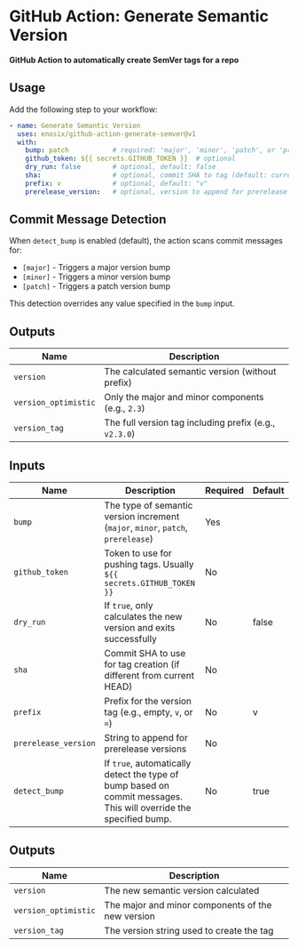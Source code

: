 # GitHub Action: Generate Semantic Version

**GitHub Action to automatically create SemVer tags for a repo**

## Usage

Add the following step to your workflow:

```yaml
- name: Generate Semantic Version
  uses: enosix/github-action-generate-semver@v1
  with:
    bump: patch           # required: 'major', 'minor', 'patch', or 'prerelease'
    github_token: ${{ secrets.GITHUB_TOKEN }}  # optional
    dry_run: false        # optional, default: false
    sha:                  # optional, commit SHA to tag (default: current HEAD)
    prefix: v             # optional, default: "v"
    prerelease_version:   # optional, version to append for prerelease
```

## Commit Message Detection

When `detect_bump` is enabled (default), the action scans commit messages for:
- `[major]` - Triggers a major version bump
- `[minor]` - Triggers a minor version bump
- `[patch]` - Triggers a patch version bump

This detection overrides any value specified in the `bump` input.

## Outputs

| Name                 | Description                                            |
|----------------------|--------------------------------------------------------|
| `version`            | The calculated semantic version (without prefix)       |
| `version_optimistic` | Only the major and minor components (e.g., `2.3`)      |
| `version_tag`        | The full version tag including prefix (e.g., `v2.3.0`) |

## Inputs

| Name                 | Description                                                                                                       | Required | Default |
|----------------------|-------------------------------------------------------------------------------------------------------------------|----------|---------|
| `bump`               | The type of semantic version increment (`major`, `minor`, `patch`, `prerelease`)                                  | Yes      |         |
| `github_token`       | Token to use for pushing tags. Usually `${{ secrets.GITHUB_TOKEN }}`                                              | No       |         |
| `dry_run`            | If `true`, only calculates the new version and exits successfully                                                 | No       | false   |
| `sha`                | Commit SHA to use for tag creation (if different from current HEAD)                                               | No       |         |
| `prefix`             | Prefix for the version tag (e.g., empty, `v`, or `=`)                                                             | No       | v       |
| `prerelease_version` | String to append for prerelease versions                                                                          | No       |         |
| `detect_bump`        | If `true`, automatically detect the type of bump based on commit messages. This will override the specified bump. | No       | true    |

## Outputs

| Name                 | Description                                       |
|----------------------|---------------------------------------------------|
| `version`            | The new semantic version calculated               |
| `version_optimistic` | The major and minor components of the new version |
| `version_tag`        | The version string used to create the tag         |
